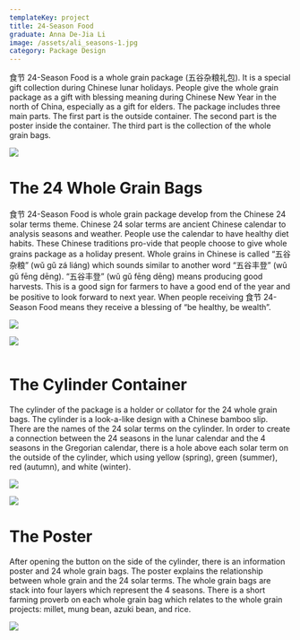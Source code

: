 ```yaml
---
templateKey: project
title: 24-Season Food
graduate: Anna De-Jia Li
image: /assets/ali_seasons-1.jpg
category: Package Design
---
```

食节 24-Season Food is a whole grain package (五谷杂粮礼包). It is a special gift collection during Chinese lunar holidays. People give the whole grain package as a gift with blessing meaning during Chinese New Year in the north of China, especially as a gift for elders. The package includes three main parts. The first part is the outside container. The second part is the poster inside the container. The third part is the collection of the whole grain bags. 

![](/assets/ali_seasons-3.jpg)

# **The 24 Whole Grain Bags**

食节 24-Season Food is whole grain package develop from the Chinese 24 solar terms theme. Chinese 24 solar terms are ancient Chinese calendar to analysis seasons and weather. People use the calendar to have healthy diet habits. These Chinese traditions pro-vide that people choose to give whole grains package as a holiday present. Whole grains in Chinese is called “五谷杂粮” (wǔ gǔ zá liáng) which sounds similar to another word “五谷丰登” (wǔ gǔ fēng dēng). “五谷丰登” (wǔ gǔ fēng dēng) means producing good harvests. This is a good sign for farmers to have a good end of the year and be positive to look forward to next year. When people receiving 食节 24-Season Food means they receive a blessing of  “be healthy, be wealth”.

![](/assets/ali_seasons-5.jpg)

![](/assets/ali_seasons-4.jpg)

![]()



# **The Cylinder Container**

The cylinder of the package is a holder or collator for the 24 whole grain bags. The cylinder is a look-a-like design with a Chinese bamboo slip. There are the names of the 24 solar terms on the cylinder. In order to create a connection between the 24 seasons in the lunar calendar and the 4 seasons in the Gregorian calendar, there is a hole above each solar term on the outside of the cylinder, which using yellow (spring), green (summer), red (autumn), and white (winter). 

![](/assets/ali_seasons-2.jpg)

![](/assets/ali_seasons-7.jpg)



# **The Poster**

After opening the button on the side of the cylinder, there is an information poster and 24 whole grain bags. The poster explains the relationship between whole grain and the 24 solar terms. The whole grain bags are stack into four layers which represent the 4 seasons. There is a short farming proverb on each whole grain bag which relates to the whole grain projects: millet, mung bean, azuki bean, and rice.

![](/assets/ali_seasons-6.jpg)
